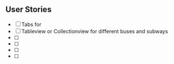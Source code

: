 ## User Stories

- [ ] Tabs for 
- [ ] Tableview or Collectionview for different buses and subways
- [ ] 
- [ ] 
- [ ] 
- [ ] 
